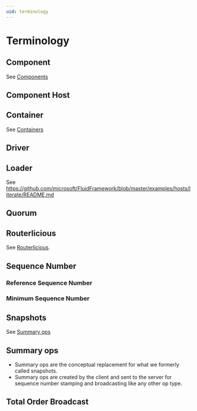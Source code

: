 ```yaml
---
uid: terminology
---
```


# Terminology

## Component

See [Components](./concepts.md#components)

## Component Host

## Container

See [Containers](./concepts.md#containers)

## Driver

## Loader

See <https://github.com/microsoft/FluidFramework/blob/master/examples/hosts/literate/README.md>

## Quorum

## Routerlicious

See [Routerlicious](../architecture/server/README.md).

## Sequence Number

### Reference Sequence Number

### Minimum Sequence Number

## Snapshots

See [Summary ops](#summary-ops)

## Summary ops

- Summary ops are the conceptual replacement for what we formerly called snapshots.
- Summary ops are created by the client and sent to the server for sequence number stamping and broadcasting like any
  other op type.

## Total Order Broadcast
